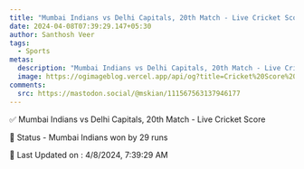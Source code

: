 ```yaml
---
title: "Mumbai Indians vs Delhi Capitals, 20th Match - Live Cricket Score"
date: 2024-04-08T07:39:29.147+05:30
author: Santhosh Veer
tags:
  - Sports
metas:
  description: "Mumbai Indians vs Delhi Capitals, 20th Match - Live Cricket Score - Mumbai Indians won by 29 runs"
  image: https://ogimageblog.vercel.app/api/og?title=Cricket%20Score%20%F0%9F%8F%8F
comments:
  src: https://mastodon.social/@mskian/111567563137946177
---
```


✅ Mumbai Indians vs Delhi Capitals, 20th Match - Live Cricket Score

📑 Status - Mumbai Indians won by 29 runs

<!--more-->

📝 Last Updated on : 4/8/2024, 7:39:29 AM
